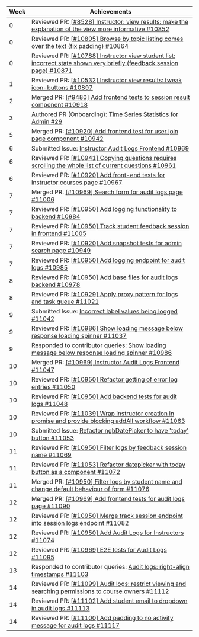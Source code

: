 Week | Achievements
---- | ------------
0 | Reviewed PR: [[#8528] Instructor: view results: make the explanation of the view more informative #10852](https://github.com/TEAMMATES/teammates/pull/10852)
0 | Reviewed PR: [[#10805] Browse by topic listing comes over the text (fix padding) #10864](https://github.com/TEAMMATES/teammates/pull/10864)
0 | Reviewed PR: [[#10788] Instructor view student list: incorrect state shown very briefly (feedback session page) #10871](https://github.com/TEAMMATES/teammates/issues/10871)
1 | Reviewed PR: [[#10532] Instructor view results: tweak icon-buttons #10897](https://github.com/TEAMMATES/teammates/pull/10897)
2 | Merged PR: [[#9480] Add frontend tests to session result component #10918](https://github.com/TEAMMATES/teammates/pull/10918)
3 | Authored PR (Onboarding): [Time Series Statistics for Admin #29](https://github.com/t-cheepeng/teammates/pull/29)
5 | Merged PR: [[#10920] Add frontend test for user join page component #10942](https://github.com/TEAMMATES/teammates/pull/10942)
6 | Submitted Issue: [Instructor Audit Logs Frontend #10969](https://github.com/TEAMMATES/teammates/issues/10969)
6 | Reviewed PR: [[#10941] Copying questions requires scrolling the whole list of current questions #10961](https://github.com/TEAMMATES/teammates/pull/10961)
6 | Reviewed PR: [[#10920] Add front-end tests for instructor courses page #10967](https://github.com/TEAMMATES/teammates/pull/10967)
7 | Merged PR: [[#10969] Search form for audit logs page #11006](https://github.com/TEAMMATES/teammates/pull/11006)
7 | Reviewed PR: [[#10950] Add logging functionality to backend #10984](https://github.com/TEAMMATES/teammates/pull/10984)
7 | Reviewed PR: [[#10950] Track student feedback session in frontend #11005](https://github.com/TEAMMATES/teammates/pull/11005)
7 | Reviewed PR: [[#10920] Add snapshot tests for admin search page #10949](https://github.com/TEAMMATES/teammates/pull/10949)
7 | Reviewed PR: [[#10950] Add logging endpoint for audit logs #10985](https://github.com/TEAMMATES/teammates/pull/10985)
8 | Reviewed PR: [[#10950] Add base files for audit logs backend #10978](https://github.com/TEAMMATES/teammates/pull/10978)
8 | Reviewed PR: [[#10929] Apply proxy pattern for logs and task queue #11021](https://github.com/TEAMMATES/teammates/pull/11021)
9 | Submitted Issue: [Incorrect label values being logged #11042](https://github.com/TEAMMATES/teammates/issues/11042)
9 | Reviewed PR: [[#10986] Show loading message below response loading spinner #11037](https://github.com/TEAMMATES/teammates/pull/11037)
9 | Responded to contributor queries: [Show loading message below response loading spinner #10986](https://github.com/TEAMMATES/teammates/issues/10986)
10 | Merged PR: [[#10969] Instructor Audit Logs Frontend #11047](https://github.com/TEAMMATES/teammates/pull/11047)
10 | Reviewed PR: [[#10950] Refactor getting of error log entries #11050](https://github.com/TEAMMATES/teammates/pull/11050)
10 | Reviewed PR: [[#10950] Add backend tests for audit logs #11048](https://github.com/TEAMMATES/teammates/pull/11048)
10 | Reviewed PR: [[#11039] Wrap instructor creation in promise and provide blocking addAll workflow #11063](https://github.com/TEAMMATES/teammates/pull/11063)
10 | Submitted Issue: [Refactor ngbDatePicker to have 'today' button #11053](https://github.com/TEAMMATES/teammates/issues/11053)
11 | Reviewed PR: [[#10950] Filter logs by feedback session name #11069](https://github.com/TEAMMATES/teammates/pull/11069)
11 | Reviewed PR: [[#11053] Refactor datepicker with today button as a component #11072](https://github.com/TEAMMATES/teammates/pull/11072)
11 | Merged PR: [[#10950] Filter logs by student name and change default behaviour of form #11076](https://github.com/TEAMMATES/teammates/pull/11076)
12 | Merged PR: [[#10969] Add frontend tests for audit logs page #11090](https://github.com/TEAMMATES/teammates/pull/11090)
12 | Reviewed PR: [[#10950] Merge track session endpoint into session logs endpoint #11082](https://github.com/TEAMMATES/teammates/pull/11082)
12 | Reviewed PR: [[#10950] Add Audit Logs for Instructors #11074](https://github.com/TEAMMATES/teammates/pull/11074)
12 | Reviewed PR: [[#10969] E2E tests for Audit Logs #11095](https://github.com/TEAMMATES/teammates/pull/11095)
13 | Responded to contributor queries: [Audit logs: right-align timestamps #11103](https://github.com/TEAMMATES/teammates/issues/11103)
14 | Reviewed PR: [[#11099] Audit logs: restrict viewing and searching permissions to course owners #11112](https://github.com/TEAMMATES/teammates/pull/11112)
14 | Reviewed PR: [[#11102] Add student email to dropdown in audit logs #11113](https://github.com/TEAMMATES/teammates/pull/11113)
14 | Reviewed PR: [[#11100] Add padding to no activity message for audit logs #11117](https://github.com/TEAMMATES/teammates/pull/11117)
